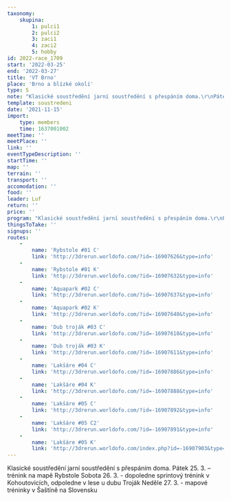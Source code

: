 ```yaml
---
taxonomy:
    skupina:
        1: pulci1
        2: pulci2
        3: zaci1
        4: zaci2
        5: hobby
id: 2022-race_1709
start: '2022-03-25'
end: '2022-03-27'
title: 'VT Brno'
place: 'Brno a blízké okolí'
type: S
note: "Klasické soustředění jarní soustředění s přespáním doma.\r\nPátek 25. 3.\t– trénink na mapě Rybstole\r\nSobota 26. 3.\t- dopoledne sprintový trénink v Kohoutovicích, odpoledne v lese u dubu Troják\r\nNeděle 27. 3.\t- mapové tréninky v Šaštíně na Slovensku"
template: soustredeni
date: '2021-11-15'
import:
    type: members
    time: 1637001002
meetTime: ''
meetPlace: ''
link: ''
eventTypeDescription: ''
startTime: ''
map: ''
terrain: ''
transport: ''
accomodation: ''
food: ''
leader: Luf
return: ''
price: ''
program: "Klasické soustředění jarní soustředění s přespáním doma.\r\nPátek 25. 3.\t– trénink na mapě Rybstole\r\n\t\t- začátek tréninku v 16:00 zde: https://mapy.cz/turisticka?vlastni-body&x=16.6082411&y=49.2358497&z=17&ut=Nov%C3%BD%20bod&uc=9mMBLx8EHh&ud=49%C2%B014%278.315%22N%2C%2016%C2%B036%2721.692%22E\r\n\t\t- přibližovací srazy: \tSkácelova 15:25\r\n\t\t\t\t\tHalasovo náměstí 15:30\r\n\t\t- předpokládaný konec tréninku 17:45\r\n\r\nSobota 26. 3.\t- dopoledne sprintový trénink, odpoledne v lese u dubu Troják\r\n\t\t- sraz v 9:30 na parkovišti u aquaparku: https://mapy.cz/zakladni?vlastni-body&x=16.5400339&y=49.1941261&z=19&ut=Nov%C3%BD%20bod&uc=9mCHTxTsuk&ud=49%C2%B011%2737.538%22N%2C%2016%C2%B032%2726.594%22E\r\n\t\t- oběd bude zajištěn\r\n\t\t- předpokládaný konec odpoledního tréninku je v 16:30: \r\nhttps://mapy.cz/zakladni?vlastni-body&x=16.5294043&y=49.1927633&z=16&ut=Nov%C3%BD%20bod&uc=9m0lAxTr-Q&ud=49%C2%B011%2723.573%22N%2C%2016%C2%B031%2738.594%22E\r\n\r\nNeděle 27. 3.\t- mapové tréninky v Šaštíně na Slovensku – vezměte si s sebou průkaz totožnosti a u dětí souhlas s výjezdem dítěte\r\n\t\t- sraz v 8:00 u Bohémy, pojedeme autobusem (Pozor v noci je změna času!)\r\n\t\t- oběd bude zajištěn\r\n\t\t- návrat v cca 19:00"
thingsToTake: ''
signups: ''
routes:
    -
        name: 'Rybstole #01 C'
        link: 'http://3drerun.worldofo.com/?id=-16907626&type=info'
    -
        name: 'Rybstole #01 K'
        link: 'http://3drerun.worldofo.com/?id=-16907632&type=info'
    -
        name: 'Aquapark #02 C'
        link: 'http://3drerun.worldofo.com/?id=-16907637&type=info'
    -
        name: 'Aquapark #02 K'
        link: 'http://3drerun.worldofo.com/?id=-16907640&type=info'
    -
        name: 'Dub troják #03 C'
        link: 'http://3drerun.worldofo.com/?id=-16907610&type=info'
    -
        name: 'Dub troják #03 K'
        link: 'http://3drerun.worldofo.com/?id=-16907611&type=info'
    -
        name: 'Lakšáre #04 C'
        link: 'http://3drerun.worldofo.com/?id=-16907886&type=info'
    -
        name: 'Lakšáre #04 K'
        link: 'http://3drerun.worldofo.com/?id=-16907888&type=info'
    -
        name: 'Lakšáre #05 C'
        link: 'http://3drerun.worldofo.com/?id=-16907892&type=info'
    -
        name: 'Lakšáre #05 C2'
        link: 'http://3drerun.worldofo.com/?id=-16907891&type=info'
    -
        name: 'Lakšáre #05 K'
        link: 'http://3drerun.worldofo.com/index.php?id=-16907903&type=info'
---
```


Klasické soustředění jarní soustředění s přespáním doma.
Pátek 25. 3.	– trénink na mapě Rybstole
Sobota 26. 3.	- dopoledne sprintový trénink v Kohoutovicích, odpoledne v lese u dubu Troják
Neděle 27. 3.	- mapové tréninky v Šaštíně na Slovensku
